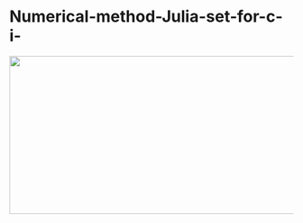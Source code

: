 # Numerical-method-Julia-set-for-c-i-



<p align="center">
<img src="https://github.com/gipi333/Information-Visualization/blob/main/Julia_set_c_equal_i.png" width="550" height="280">
</p>

